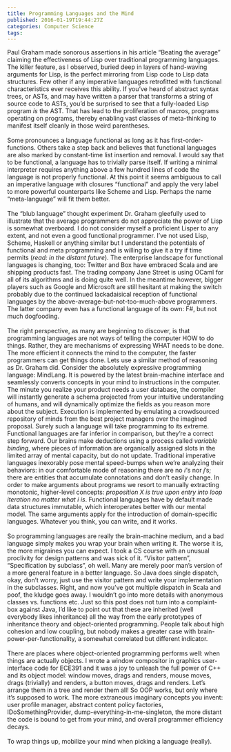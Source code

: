 ```yaml
---
title: Programming Languages and the Mind
published: 2016-01-19T19:44:27Z
categories: Computer Science
tags: 
---
```


<div>Paul Graham made sonorous assertions in his article “Beating the average” claiming the effectiveness of Lisp over traditional programming languages. The killer feature, as I observed, buried deep in layers of hand-waving arguments for Lisp, is the perfect mirroring from Lisp code to Lisp data structures. Few other if any imperative languages retrofitted with functional characteristics ever receives this ability. If you’ve heard of abstract syntax trees, or ASTs, and may have written a parser that transforms a string of source code to ASTs, you’d be surprised to see that a fully-loaded Lisp program <i>is</i> the AST. That has lead to the proliferation of macros, programs operating on programs, thereby enabling vast classes of meta-thinking to manifest itself cleanly in those weird parentheses.</div><div> </div><div>Some pronounces a language functional as long as it has first-order-functions. Others take a step back and believes that functional languages are also marked by constant-time list insertion and removal. I would say that to be functional, a language has to trivially parse itself. If writing a minimal interpreter requires anything above a few hundred lines of code the language is not properly functional. At this point it seems ambiguous to call an imperative language with closures “functional” and apply the very label to more powerful counterparts like Scheme and Lisp. Perhaps the name “meta-language” will fit them better.</div><div> </div><div>The “blub language” thought experiment Dr. Graham gleefully used to illustrate that the average programmers do not appreciate the power of Lisp is somewhat overboard. I do not consider myself a proficient Lisper to any extent, and not even a good functional programmer. I’ve not used Lisp, Scheme, Haskell or anything similar but I understand the potentials of functional and meta programming and is willing to give it a try if time permits (<i>read: in the distant future</i>). The enterprise landscape for functional languages is changing, too: Twitter and Box have embraced Scala and are shipping products fast. The trading company Jane Street is using OCaml for all of its algorithms and is doing quite well. In the meantime however, bigger players such as Google and Microsoft are still hesitant at making the switch probably due to the continued lackadaisical reception of functional languages by the above-average-but-not-too-much-above programmers. The latter company even has a functional language of its own: F#, but not much dogfooding.</div><div> </div><div>The right perspective, as many are beginning to discover, is that programming languages are not ways of telling the computer HOW to do things. Rather, they are mechanisms of expressing WHAT needs to be done. The more efficient it connects the mind to the computer, the faster programmers can get things done. Lets use a similar method of reasoning as Dr. Graham did. Consider the absolutely expressive programming language: MindLang. It is powered by the latest brain-machine interface and seamlessly converts concepts in your mind to instructions in the computer. The minute you realize your product needs a user database, the compiler will instantly generate a schema projected from your intuitive understanding of humans, and will dynamically optimize the fields as you reason more about the subject. Execution is implemented by emulating a crowdsourced repository of minds from the best project managers over the imagined proposal. Surely such a language will take programming to its extreme. Functional languages are far inferior in comparison, but they’re a correct step forward. Our brains make deductions using a process called <i>variable binding</i>, where pieces of information are organically assigned slots in the limited array of mental capacity, but do not update. Traditional imperative languages inexorably pose mental speed-bumps when we’re analyzing their behaviors: in our comfortable mode of reasoning there are no <i>i'</i>s nor <i>j</i>’s; there are entities that accumulate connotations and don’t easily change. In order to make arguments about programs we resort to manually extracting monotonic, higher-level concepts: <i>proposition X is true upon entry into loop iteration no matter what i is</i>. Functional languages have by default made data structures immutable, which interoperates better with our mental model. The same arguments apply for the introduction of domain-specific languages. Whatever you think, you can write, and it works.</div><div> </div><div>So programming languages are really the brain-machine medium, and a bad language simply makes you wrap your brain when writing it. The worse it is, the more migraines you can expect. I took a CS course with an unusual proclivity for design patterns and was sick of it. “Visitor pattern”, “Specification by subclass”, oh well. Many are merely poor man’s version of a more general feature in a better language. So Java does single dispatch, okay, don’t worry, just use the visitor pattern and write your implementation in the subclasses. Right, and now you’ve got multiple dispatch in Scala and poof, the kludge goes away. I wouldn’t go into more details with anonymous classes vs. functions etc. Just so this post does not turn into a complaint-box against Java, I’d like to point out that these are inherited (well everybody likes inheritance) all the way from the early prototypes of inheritance theory and object-oriented programming. People talk about high cohesion and low coupling, but nobody makes a greater case with brain-power-per-functionality, a somewhat correlated but different indicator.</div><div> </div><div>There are places where object-oriented programming performs well: when things are actually objects. I wrote a window compositor in graphics user-interface code for ECE391 and it was a joy to unleash the full power of C++ and its object model: window moves, drags and renders, mouse moves, drags (trivially) and renders, a button moves, drags and renders. Let’s arrange them in a tree and render them all! So OOP works, but only where it’s supposed to work. The more extraneous imaginary concepts you invent: user profile manager, abstract content policy factories, IDoSomethingProvider, dump-everything-in-me-singleton, the more distant the code is bound to get from your mind, and overall programmer efficiency decays.</div><div> </div><div>To wrap things up, mobilize your mind when picking a language (really).</div>

